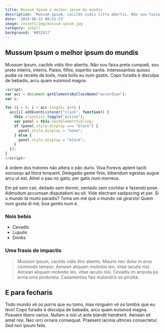 ```yaml
---
title: Mussum Ipsum o melhor ipsum do mundis
description: 'Mussum Ipsum, cacilds vidis litro abertis. Não sou faixa preta cumpadi'
date: '2019-08-22 08:51:23'
image: /assets/img/mussum-ipsum.jpg
category: jekyll
background: '#B31917'
---
```

## Mussum Ipsum o melhor ipsum do mundis

Mussum Ipsum, cacilds vidis litro abertis. Não sou faixa preta cumpadi, sou preto inteiris, inteiris. Paisis, filhis, espiritis santis. Interessantiss quisso pudia ce receita de bolis, mais bolis eu num gostis. Copo furadis é disculpa de bebadis, arcu quam euismod magna.
```js
<script>
var acc = document.getElementsByClassName("accordion");
var i;

for (i = 0; i < acc.length; i++) {
  acc[i].addEventListener("click", function() {
    this.classList.toggle("active");
    var panel = this.nextElementSibling;
    if (panel.style.display === "block") {
      panel.style.display = "none";
    } else {
      panel.style.display = "block";
    }
  });
}
</script>

```

A ordem dos tratores não altera o pão duris. Viva Forevis aptent taciti sociosqu ad litora torquent. Delegadis gente finis, bibendum egestas augue arcu ut est. Atirei o pau no gatis, per gatis num morreus.

Em pé sem cair, deitado sem dormir, sentado sem cochilar e fazendo pose. Admodum accumsan disputationi eu sit. Vide electram sadipscing et per. Si u mundo tá muito paradis? Toma um mé que o mundo vai girarzis! Quem num gosta di mé, boa gentis num é.

### Nois bebis

- Cevadis
- Lupulis
- Drinks

### Uma frasis de impactis

>Mussum Ipsum, cacilds vidis litro abertis. Mauris nec dolor in eros commodo tempor. Aenean aliquam molestie leo, vitae iaculis nisl. Aenean aliquam molestie leo, vitae iaculis nisl. Cevadis im ampola pa arma uma pindureta. Casamentiss faiz malandris se pirulitá.

## E para fecharis

Todo mundo vê os porris que eu tomo, mas ninguém vê os tombis que eu levo! Copo furadis é disculpa de bebadis, arcu quam euismod magna. Posuere libero varius. Nullam a nisl ut ante blandit hendrerit. Aenean sit amet nisi. Nec orci ornare consequat. Praesent lacinia ultrices consectetur. Sed non ipsum felis.

